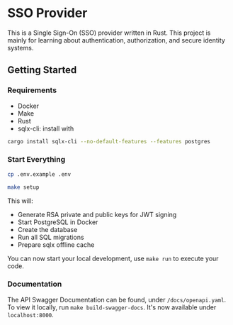 # SSO Provider

This is a Single Sign-On (SSO) provider written in Rust.
This project is mainly for learning about authentication, authorization, and secure identity systems.

## Getting Started

### Requirements

- Docker
- Make
- Rust
- sqlx-cli: install with

```bash
cargo install sqlx-cli --no-default-features --features postgres
```

### Start Everything

```bash
cp .env.example .env
```

```bash
make setup
```

This will:

- Generate RSA private and public keys for JWT signing
- Start PostgreSQL in Docker
- Create the database
- Run all SQL migrations
- Prepare sqlx offline cache

You can now start your local development, use `make run` to execute your code.

### Documentation

The API Swagger Documentation can be found, under `/docs/openapi.yaml`. To view it locally, run `make build-swagger-docs`. It's now available under `localhost:8000`.
